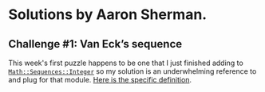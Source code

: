 # Solutions by Aaron Sherman.

## Challenge #1: Van Eck’s sequence

This week's first puzzle happens to be one that I just finished
adding to [`Math::Sequences::Integer`](https://github.com/ajs/perl6-Math-Sequences)
so my solution is an underwhelming reference to and plug for that
module. [Here is the specific definition](https://github.com/ajs/perl6-Math-Sequences/blob/cb8d9f58092718f85debf68d2f183288741bdfad/lib/Math/Sequences/Numberphile.pm#L196).
